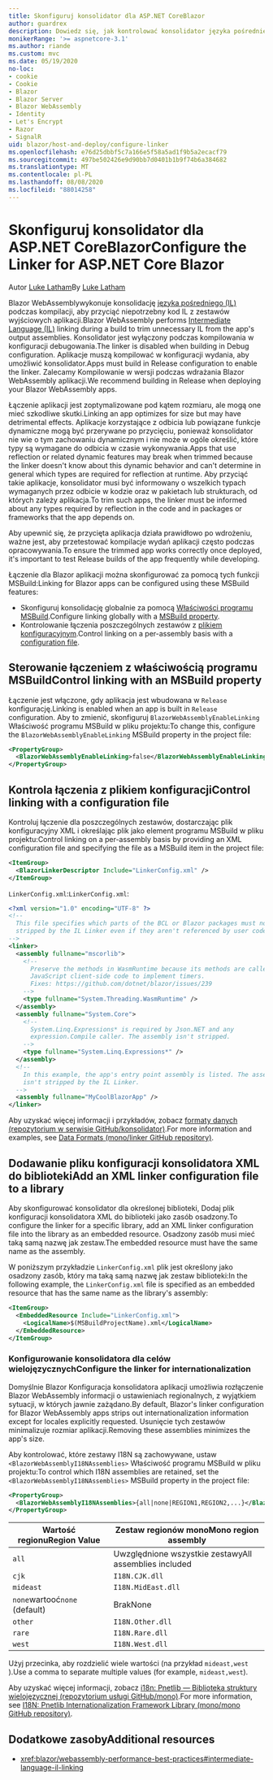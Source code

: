 ```yaml
---
title: Skonfiguruj konsolidator dla ASP.NET CoreBlazor
author: guardrex
description: Dowiedz się, jak kontrolować konsolidator języka pośredniego (IL) podczas kompilowania Blazor aplikacji.
monikerRange: '>= aspnetcore-3.1'
ms.author: riande
ms.custom: mvc
ms.date: 05/19/2020
no-loc:
- cookie
- Cookie
- Blazor
- Blazor Server
- Blazor WebAssembly
- Identity
- Let's Encrypt
- Razor
- SignalR
uid: blazor/host-and-deploy/configure-linker
ms.openlocfilehash: e76d25dbbf5c7a166e5f58a5ad1f9b5a2ecacf79
ms.sourcegitcommit: 497be502426e9d90bb7d0401b1b9f74b6a384682
ms.translationtype: MT
ms.contentlocale: pl-PL
ms.lasthandoff: 08/08/2020
ms.locfileid: "88014258"
---
```

# <a name="configure-the-linker-for-aspnet-core-no-locblazor"></a><span data-ttu-id="e2ad5-103">Skonfiguruj konsolidator dla ASP.NET CoreBlazor</span><span class="sxs-lookup"><span data-stu-id="e2ad5-103">Configure the Linker for ASP.NET Core Blazor</span></span>

<span data-ttu-id="e2ad5-104">Autor [Luke Latham](https://github.com/guardrex)</span><span class="sxs-lookup"><span data-stu-id="e2ad5-104">By [Luke Latham](https://github.com/guardrex)</span></span>

<span data-ttu-id="e2ad5-105">Blazor WebAssemblywykonuje konsolidację [języka pośredniego (IL)](/dotnet/standard/managed-code#intermediate-language--execution) podczas kompilacji, aby przyciąć niepotrzebny kod IL z zestawów wyjściowych aplikacji.</span><span class="sxs-lookup"><span data-stu-id="e2ad5-105">Blazor WebAssembly performs [Intermediate Language (IL)](/dotnet/standard/managed-code#intermediate-language--execution) linking during a build to trim unnecessary IL from the app's output assemblies.</span></span> <span data-ttu-id="e2ad5-106">Konsolidator jest wyłączony podczas kompilowania w konfiguracji debugowania.</span><span class="sxs-lookup"><span data-stu-id="e2ad5-106">The linker is disabled when building in Debug configuration.</span></span> <span data-ttu-id="e2ad5-107">Aplikacje muszą kompilować w konfiguracji wydania, aby umożliwić konsolidator.</span><span class="sxs-lookup"><span data-stu-id="e2ad5-107">Apps must build in Release configuration to enable the linker.</span></span> <span data-ttu-id="e2ad5-108">Zalecamy Kompilowanie w wersji podczas wdrażania Blazor WebAssembly aplikacji.</span><span class="sxs-lookup"><span data-stu-id="e2ad5-108">We recommend building in Release when deploying your Blazor WebAssembly apps.</span></span> 

<span data-ttu-id="e2ad5-109">Łączenie aplikacji jest zoptymalizowane pod kątem rozmiaru, ale mogą one mieć szkodliwe skutki.</span><span class="sxs-lookup"><span data-stu-id="e2ad5-109">Linking an app optimizes for size but may have detrimental effects.</span></span> <span data-ttu-id="e2ad5-110">Aplikacje korzystające z odbicia lub powiązane funkcje dynamiczne mogą być przerywane po przycięciu, ponieważ konsolidator nie wie o tym zachowaniu dynamicznym i nie może w ogóle określić, które typy są wymagane do odbicia w czasie wykonywania.</span><span class="sxs-lookup"><span data-stu-id="e2ad5-110">Apps that use reflection or related dynamic features may break when trimmed because the linker doesn't know about this dynamic behavior and can't determine in general which types are required for reflection at runtime.</span></span> <span data-ttu-id="e2ad5-111">Aby przyciąć takie aplikacje, konsolidator musi być informowany o wszelkich typach wymaganych przez odbicie w kodzie oraz w pakietach lub strukturach, od których zależy aplikacja.</span><span class="sxs-lookup"><span data-stu-id="e2ad5-111">To trim such apps, the linker must be informed about any types required by reflection in the code and in packages or frameworks that the app depends on.</span></span> 

<span data-ttu-id="e2ad5-112">Aby upewnić się, że przycięta aplikacja działa prawidłowo po wdrożeniu, ważne jest, aby przetestować kompilacje wydań aplikacji często podczas opracowywania.</span><span class="sxs-lookup"><span data-stu-id="e2ad5-112">To ensure the trimmed app works correctly once deployed, it's important to test Release builds of the app frequently while developing.</span></span>

<span data-ttu-id="e2ad5-113">Łączenie dla Blazor aplikacji można skonfigurować za pomocą tych funkcji MSBuild:</span><span class="sxs-lookup"><span data-stu-id="e2ad5-113">Linking for Blazor apps can be configured using these MSBuild features:</span></span>

* <span data-ttu-id="e2ad5-114">Skonfiguruj konsolidację globalnie za pomocą [Właściwości programu MSBuild](#control-linking-with-an-msbuild-property).</span><span class="sxs-lookup"><span data-stu-id="e2ad5-114">Configure linking globally with a [MSBuild property](#control-linking-with-an-msbuild-property).</span></span>
* <span data-ttu-id="e2ad5-115">Kontrolowanie łączenia poszczególnych zestawów z [plikiem konfiguracyjnym](#control-linking-with-a-configuration-file).</span><span class="sxs-lookup"><span data-stu-id="e2ad5-115">Control linking on a per-assembly basis with a [configuration file](#control-linking-with-a-configuration-file).</span></span>

## <a name="control-linking-with-an-msbuild-property"></a><span data-ttu-id="e2ad5-116">Sterowanie łączeniem z właściwością programu MSBuild</span><span class="sxs-lookup"><span data-stu-id="e2ad5-116">Control linking with an MSBuild property</span></span>

<span data-ttu-id="e2ad5-117">Łączenie jest włączone, gdy aplikacja jest wbudowana w `Release` konfigurację.</span><span class="sxs-lookup"><span data-stu-id="e2ad5-117">Linking is enabled when an app is built in `Release` configuration.</span></span> <span data-ttu-id="e2ad5-118">Aby to zmienić, skonfiguruj `BlazorWebAssemblyEnableLinking` Właściwość programu MSBuild w pliku projektu:</span><span class="sxs-lookup"><span data-stu-id="e2ad5-118">To change this, configure the `BlazorWebAssemblyEnableLinking` MSBuild property in the project file:</span></span>

```xml
<PropertyGroup>
  <BlazorWebAssemblyEnableLinking>false</BlazorWebAssemblyEnableLinking>
</PropertyGroup>
```

## <a name="control-linking-with-a-configuration-file"></a><span data-ttu-id="e2ad5-119">Kontrola łączenia z plikiem konfiguracji</span><span class="sxs-lookup"><span data-stu-id="e2ad5-119">Control linking with a configuration file</span></span>

<span data-ttu-id="e2ad5-120">Kontroluj łączenie dla poszczególnych zestawów, dostarczając plik konfiguracyjny XML i określając plik jako element programu MSBuild w pliku projektu:</span><span class="sxs-lookup"><span data-stu-id="e2ad5-120">Control linking on a per-assembly basis by providing an XML configuration file and specifying the file as a MSBuild item in the project file:</span></span>

```xml
<ItemGroup>
  <BlazorLinkerDescriptor Include="LinkerConfig.xml" />
</ItemGroup>
```

<span data-ttu-id="e2ad5-121">`LinkerConfig.xml`:</span><span class="sxs-lookup"><span data-stu-id="e2ad5-121">`LinkerConfig.xml`:</span></span>

```xml
<?xml version="1.0" encoding="UTF-8" ?>
<!--
  This file specifies which parts of the BCL or Blazor packages must not be
  stripped by the IL Linker even if they aren't referenced by user code.
-->
<linker>
  <assembly fullname="mscorlib">
    <!--
      Preserve the methods in WasmRuntime because its methods are called by 
      JavaScript client-side code to implement timers.
      Fixes: https://github.com/dotnet/blazor/issues/239
    -->
    <type fullname="System.Threading.WasmRuntime" />
  </assembly>
  <assembly fullname="System.Core">
    <!--
      System.Linq.Expressions* is required by Json.NET and any 
      expression.Compile caller. The assembly isn't stripped.
    -->
    <type fullname="System.Linq.Expressions*" />
  </assembly>
  <!--
    In this example, the app's entry point assembly is listed. The assembly
    isn't stripped by the IL Linker.
  -->
  <assembly fullname="MyCoolBlazorApp" />
</linker>
```

<span data-ttu-id="e2ad5-122">Aby uzyskać więcej informacji i przykładów, zobacz [formaty danych (repozytorium w serwisie GitHub/konsolidator)](https://github.com/mono/linker/blob/master/docs/data-formats.md).</span><span class="sxs-lookup"><span data-stu-id="e2ad5-122">For more information and examples, see [Data Formats (mono/linker GitHub repository)](https://github.com/mono/linker/blob/master/docs/data-formats.md).</span></span>

## <a name="add-an-xml-linker-configuration-file-to-a-library"></a><span data-ttu-id="e2ad5-123">Dodawanie pliku konfiguracji konsolidatora XML do biblioteki</span><span class="sxs-lookup"><span data-stu-id="e2ad5-123">Add an XML linker configuration file to a library</span></span>

<span data-ttu-id="e2ad5-124">Aby skonfigurować konsolidator dla określonej biblioteki, Dodaj plik konfiguracji konsolidatora XML do biblioteki jako zasób osadzony.</span><span class="sxs-lookup"><span data-stu-id="e2ad5-124">To configure the linker for a specific library, add an XML linker configuration file into the library as an embedded resource.</span></span> <span data-ttu-id="e2ad5-125">Osadzony zasób musi mieć taką samą nazwę jak zestaw.</span><span class="sxs-lookup"><span data-stu-id="e2ad5-125">The embedded resource must have the same name as the assembly.</span></span>

<span data-ttu-id="e2ad5-126">W poniższym przykładzie `LinkerConfig.xml` plik jest określony jako osadzony zasób, który ma taką samą nazwę jak zestaw biblioteki:</span><span class="sxs-lookup"><span data-stu-id="e2ad5-126">In the following example, the `LinkerConfig.xml` file is specified as an embedded resource that has the same name as the library's assembly:</span></span>

```xml
<ItemGroup>
  <EmbeddedResource Include="LinkerConfig.xml">
    <LogicalName>$(MSBuildProjectName).xml</LogicalName>
  </EmbeddedResource>
</ItemGroup>
```

### <a name="configure-the-linker-for-internationalization"></a><span data-ttu-id="e2ad5-127">Konfigurowanie konsolidatora dla celów wielojęzycznych</span><span class="sxs-lookup"><span data-stu-id="e2ad5-127">Configure the linker for internationalization</span></span>

<span data-ttu-id="e2ad5-128">Domyślnie Blazor Konfiguracja konsolidatora aplikacji umożliwia rozłączenie Blazor WebAssembly informacji o ustawieniach regionalnych, z wyjątkiem sytuacji, w których jawnie zażądano.</span><span class="sxs-lookup"><span data-stu-id="e2ad5-128">By default, Blazor's linker configuration for Blazor WebAssembly apps strips out internationalization information except for locales explicitly requested.</span></span> <span data-ttu-id="e2ad5-129">Usunięcie tych zestawów minimalizuje rozmiar aplikacji.</span><span class="sxs-lookup"><span data-stu-id="e2ad5-129">Removing these assemblies minimizes the app's size.</span></span>

<span data-ttu-id="e2ad5-130">Aby kontrolować, które zestawy I18N są zachowywane, ustaw `<BlazorWebAssemblyI18NAssemblies>` Właściwość programu MSBuild w pliku projektu:</span><span class="sxs-lookup"><span data-stu-id="e2ad5-130">To control which I18N assemblies are retained, set the `<BlazorWebAssemblyI18NAssemblies>` MSBuild property in the project file:</span></span>

```xml
<PropertyGroup>
  <BlazorWebAssemblyI18NAssemblies>{all|none|REGION1,REGION2,...}</BlazorWebAssemblyI18NAssemblies>
</PropertyGroup>
```

| <span data-ttu-id="e2ad5-131">Wartość regionu</span><span class="sxs-lookup"><span data-stu-id="e2ad5-131">Region Value</span></span>     | <span data-ttu-id="e2ad5-132">Zestaw regionów mono</span><span class="sxs-lookup"><span data-stu-id="e2ad5-132">Mono region assembly</span></span>    |
| ---------------- | ----------------------- |
| `all`            | <span data-ttu-id="e2ad5-133">Uwzględnione wszystkie zestawy</span><span class="sxs-lookup"><span data-stu-id="e2ad5-133">All assemblies included</span></span> |
| `cjk`            | `I18N.CJK.dll`          |
| `mideast`        | `I18N.MidEast.dll`      |
| <span data-ttu-id="e2ad5-134">`none`wartooć</span><span class="sxs-lookup"><span data-stu-id="e2ad5-134">`none` (default)</span></span> | <span data-ttu-id="e2ad5-135">Brak</span><span class="sxs-lookup"><span data-stu-id="e2ad5-135">None</span></span>                    |
| `other`          | `I18N.Other.dll`        |
| `rare`           | `I18N.Rare.dll`         |
| `west`           | `I18N.West.dll`         |

<span data-ttu-id="e2ad5-136">Użyj przecinka, aby rozdzielić wiele wartości (na przykład `mideast,west` ).</span><span class="sxs-lookup"><span data-stu-id="e2ad5-136">Use a comma to separate multiple values (for example, `mideast,west`).</span></span>

<span data-ttu-id="e2ad5-137">Aby uzyskać więcej informacji, zobacz [i18n: Pnetlib — Biblioteka struktury wielojęzycznej (repozytorium usługi GitHub/mono)](https://github.com/mono/mono/tree/master/mcs/class/I18N).</span><span class="sxs-lookup"><span data-stu-id="e2ad5-137">For more information, see [I18N: Pnetlib Internationalization Framework Library (mono/mono GitHub repository)](https://github.com/mono/mono/tree/master/mcs/class/I18N).</span></span>

## <a name="additional-resources"></a><span data-ttu-id="e2ad5-138">Dodatkowe zasoby</span><span class="sxs-lookup"><span data-stu-id="e2ad5-138">Additional resources</span></span>

* <xref:blazor/webassembly-performance-best-practices#intermediate-language-il-linking>
